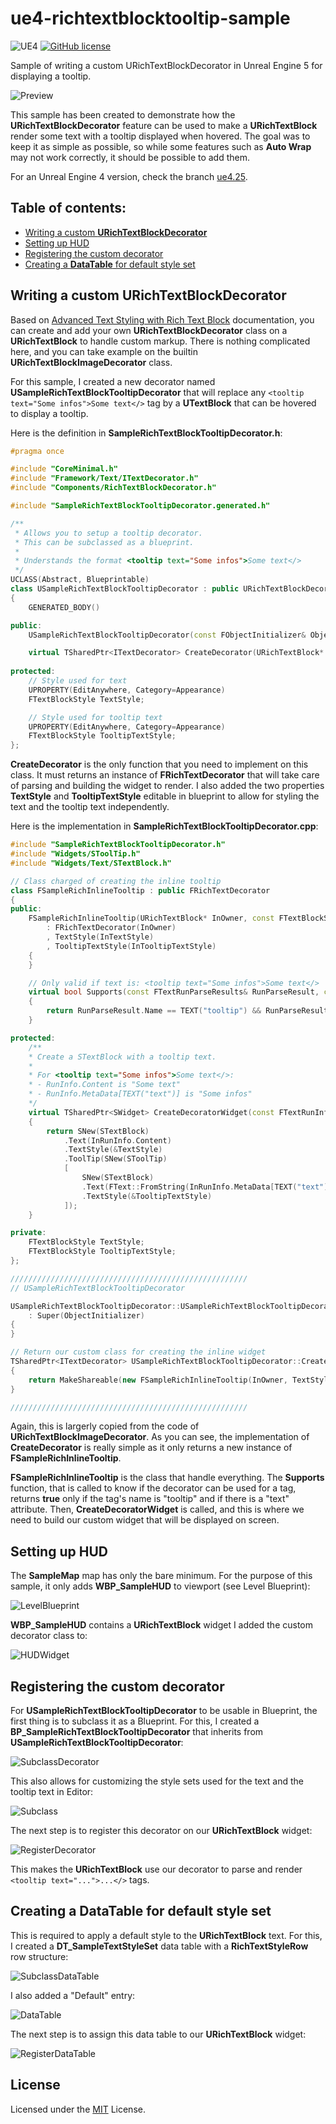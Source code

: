 # ue4-richtextblocktooltip-sample

![UE4](https://img.shields.io/badge/UE4-4.25+-blue)
[![GitHub license](https://img.shields.io/badge/license-MIT-blue.svg)](https://raw.githubusercontent.com/Nauja/ue4-richtextblocktooltip-sample/master/LICENSE)

Sample of writing a custom URichTextBlockDecorator in Unreal Engine 5 for displaying a tooltip.

![Preview](https://github.com/Nauja/ue4-richtextblocktooltip-sample/raw/media5.2/preview.gif)

This sample has been created to demonstrate how the **URichTextBlockDecorator** feature can be used to make a **URichTextBlock** render some text with a tooltip displayed when hovered. The goal was to keep it as simple as possible, so while some features such as **Auto Wrap** may not work correctly, it should be possible to add them.

For an Unreal Engine 4 version, check the branch [ue4.25](https://github.com/Nauja/ue4-richtextblocktooltip-sample/tree/ue4.25).

## Table of contents:

- [Writing a custom **URichTextBlockDecorator**](#writing-a-custom-urichtextblockdecorator)
- [Setting up HUD](#setting-up-hud)
- [Registering the custom decorator](#registering-the-custom-decorator)
- [Creating a **DataTable** for default style set](#creating-a-datatable-for-default-style-set)

## Writing a custom **URichTextBlockDecorator**

Based on [Advanced Text Styling with Rich Text Block](https://www.unrealengine.com/en-US/tech-blog/advanced-text-styling-with-rich-text-block) documentation, you can create and add your own **URichTextBlockDecorator** class on a **URichTextBlock** to handle custom markup. There is nothing complicated here, and you can take example on the builtin **URichTextBlockImageDecorator** class.

For this sample, I created a new decorator named **USampleRichTextBlockTooltipDecorator** that will replace any `<tooltip text="Some infos">Some text</>` tag by a **UTextBlock** that can be hovered to display a tooltip.

Here is the definition in **SampleRichTextBlockTooltipDecorator.h**:

```cpp
#pragma once

#include "CoreMinimal.h"
#include "Framework/Text/ITextDecorator.h"
#include "Components/RichTextBlockDecorator.h"

#include "SampleRichTextBlockTooltipDecorator.generated.h"

/**
 * Allows you to setup a tooltip decorator.
 * This can be subclassed as a blueprint.
 *
 * Understands the format <tooltip text="Some infos">Some text</>
 */
UCLASS(Abstract, Blueprintable)
class USampleRichTextBlockTooltipDecorator : public URichTextBlockDecorator
{
    GENERATED_BODY()

public:
    USampleRichTextBlockTooltipDecorator(const FObjectInitializer& ObjectInitializer);

    virtual TSharedPtr<ITextDecorator> CreateDecorator(URichTextBlock* InOwner) override;
	
protected:
    // Style used for text
    UPROPERTY(EditAnywhere, Category=Appearance)
    FTextBlockStyle TextStyle;

    // Style used for tooltip text
    UPROPERTY(EditAnywhere, Category=Appearance)
    FTextBlockStyle TooltipTextStyle;
};
```

**CreateDecorator** is the only function that you need to implement on this class. It must returns an instance of **FRichTextDecorator** that will take care of parsing and building the widget to render. I also added the two properties **TextStyle** and **TooltipTextStyle** editable in blueprint to allow for styling the text and the tooltip text independently.

Here is the implementation in **SampleRichTextBlockTooltipDecorator.cpp**:

```cpp
#include "SampleRichTextBlockTooltipDecorator.h"
#include "Widgets/SToolTip.h"
#include "Widgets/Text/STextBlock.h"

// Class charged of creating the inline tooltip
class FSampleRichInlineTooltip : public FRichTextDecorator
{
public:
    FSampleRichInlineTooltip(URichTextBlock* InOwner, const FTextBlockStyle& InTextStyle, const FTextBlockStyle& InTooltipTextStyle)
        : FRichTextDecorator(InOwner)
        , TextStyle(InTextStyle)
        , TooltipTextStyle(InTooltipTextStyle)
    {
    }

    // Only valid if text is: <tooltip text="Some infos">Some text</>
    virtual bool Supports(const FTextRunParseResults& RunParseResult, const FString& Text) const override
    {
        return RunParseResult.Name == TEXT("tooltip") && RunParseResult.MetaData.Contains(TEXT("text"));
    }

protected:
    /**
    * Create a STextBlock with a tooltip text.
    * 
    * For <tooltip text="Some infos">Some text</>:
    * - RunInfo.Content is "Some text"
    * - RunInfo.MetaData[TEXT("text")] is "Some infos"
    */
    virtual TSharedPtr<SWidget> CreateDecoratorWidget(const FTextRunInfo& InRunInfo, const FTextBlockStyle& InTextStyle) const override
    {
        return SNew(STextBlock)
            .Text(InRunInfo.Content)
            .TextStyle(&TextStyle)
            .ToolTip(SNew(SToolTip)
            [
                SNew(STextBlock)
                .Text(FText::FromString(InRunInfo.MetaData[TEXT("text")]))
                .TextStyle(&TooltipTextStyle)
            ]);
    }

private:
    FTextBlockStyle TextStyle;
    FTextBlockStyle TooltipTextStyle;
};

/////////////////////////////////////////////////////
// USampleRichTextBlockTooltipDecorator

USampleRichTextBlockTooltipDecorator::USampleRichTextBlockTooltipDecorator(const FObjectInitializer& ObjectInitializer)
    : Super(ObjectInitializer)
{
}

// Return our custom class for creating the inline widget
TSharedPtr<ITextDecorator> USampleRichTextBlockTooltipDecorator::CreateDecorator(URichTextBlock* InOwner)
{
    return MakeShareable(new FSampleRichInlineTooltip(InOwner, TextStyle, TooltipTextStyle));
}

/////////////////////////////////////////////////////
```

Again, this is largerly copied from the code of **URichTextBlockImageDecorator**. As you can see, the implementation of **CreateDecorator** is really simple as it only returns a new instance of **FSampleRichInlineTooltip**.

**FSampleRichInlineTooltip** is the class that handle everything. The **Supports** function, that is called to know if the decorator can be used for a tag, returns **true** only if the tag's name is "tooltip" and if there is a "text" attribute. Then, **CreateDecoratorWidget** is called, and this is where we need to build our custom widget that will be displayed on screen.

## Setting up HUD

The **SampleMap** map has only the bare minimum. For the purpose of this sample, it only adds **WBP_SampleHUD** to viewport (see Level Blueprint):

![LevelBlueprint](https://github.com/Nauja/ue4-richtextblocktooltip-sample/raw/media5.2/editor-levelblueprint.png)

**WBP_SampleHUD** contains a **URichTextBlock** widget I added the custom decorator class to:

![HUDWidget](https://github.com/Nauja/ue4-richtextblocktooltip-sample/raw/media5.2/editor-hud-widget.png)

## Registering the custom decorator

For **USampleRichTextBlockTooltipDecorator** to be usable in Blueprint, the first thing is to subclass it as a Blueprint. For this, I created a **BP_SampleRichTextBlockTooltipDecorator** that inherits from **USampleRichTextBlockTooltipDecorator**:

![SubclassDecorator](https://github.com/Nauja/ue4-richtextblocktooltip-sample/raw/media5.2/editor-subclass-decorator.png)

This also allows for customizing the style sets used for the text and the tooltip text in Editor:

![Subclass](https://github.com/Nauja/ue4-richtextblocktooltip-sample/raw/media5.2/editor-subclass.png)

The next step is to register this decorator on our **URichTextBlock** widget:

![RegisterDecorator](https://github.com/Nauja/ue4-richtextblocktooltip-sample/raw/media5.2/editor-registerdecorator.png)

This makes the **URichTextBlock** use our decorator to parse and render `<tooltip text="...">...</>` tags.

## Creating a **DataTable** for default style set

This is required to apply a default style to the **URichTextBlock** text. For this, I created a **DT_SampleTextStyleSet** data table with a **RichTextStyleRow** row structure: 

![SubclassDataTable](https://github.com/Nauja/ue4-richtextblocktooltip-sample/raw/media5.2/editor-subclass-datatable.png)

I also added a "Default" entry:

![DataTable](https://github.com/Nauja/ue4-richtextblocktooltip-sample/raw/media5.2/editor-datatable.png)

The next step is to assign this data table to our **URichTextBlock** widget:

![RegisterDataTable](https://github.com/Nauja/ue4-richtextblocktooltip-sample/raw/media5.2/editor-registerdatatable.png)

## License

Licensed under the [MIT](LICENSE) License.
